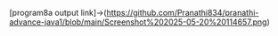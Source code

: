 [program8a output link]->(https://github.com/Pranathi834/pranathi-advance-java1/blob/main/Screenshot%202025-05-20%20114657.png)
